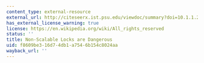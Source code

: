 ```yaml
---
content_type: external-resource
external_url: http://citeseerx.ist.psu.edu/viewdoc/summary?doi=10.1.1.261.196
has_external_license_warning: true
license: https://en.wikipedia.org/wiki/All_rights_reserved
status: ''
title: Non-Scalable Locks are Dangerous
uid: f8609be3-16d7-4db1-a754-6b154c8024aa
wayback_url: ''
---
```

